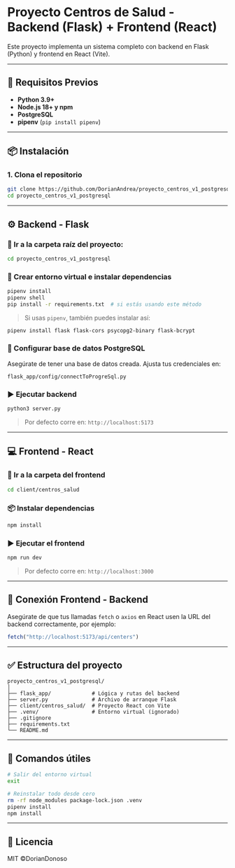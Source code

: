 # Proyecto Centros de Salud - Backend (Flask) + Frontend (React)

Este proyecto implementa un sistema completo con backend en Flask (Python) y frontend en React (Vite).

---

## 🚀 Requisitos Previos

- **Python 3.9+**
- **Node.js 18+ y npm**
- **PostgreSQL**
- **pipenv** (`pip install pipenv`)

---

## 📦 Instalación

### 1. Clona el repositorio

```bash
git clone https://github.com/DorianAndrea/proyecto_centros_v1_postgresql.git
cd proyecto_centros_v1_postgresql
```

---

## ⚙️ Backend - Flask

### 📁 Ir a la carpeta raíz del proyecto:

```bash
cd proyecto_centros_v1_postgresql
```

### 🐍 Crear entorno virtual e instalar dependencias

```bash
pipenv install
pipenv shell
pip install -r requirements.txt  # si estás usando este método
```

> Si usas `pipenv`, también puedes instalar así:
```bash
pipenv install flask flask-cors psycopg2-binary flask-bcrypt
```

### 🔌 Configurar base de datos PostgreSQL

Asegúrate de tener una base de datos creada. Ajusta tus credenciales en:

```
flask_app/config/connectToProgreSql.py
```

### ▶️ Ejecutar backend

```bash
python3 server.py
```

> Por defecto corre en: `http://localhost:5173`

---

## 💻 Frontend - React

### 📁 Ir a la carpeta del frontend

```bash
cd client/centros_salud
```

### 📦 Instalar dependencias

```bash
npm install
```

### ▶️ Ejecutar el frontend

```bash
npm run dev
```

> Por defecto corre en: `http://localhost:3000`

---

## 🔗 Conexión Frontend - Backend

Asegúrate de que tus llamadas `fetch` o `axios` en React usen la URL del backend correctamente, por ejemplo:

```js
fetch("http://localhost:5173/api/centers")
```

---

## ✅ Estructura del proyecto

```
proyecto_centros_v1_postgresql/
│
├── flask_app/             # Lógica y rutas del backend
├── server.py              # Archivo de arranque Flask
├── client/centros_salud/  # Proyecto React con Vite
├── .venv/                 # Entorno virtual (ignorado)
├── .gitignore
├── requirements.txt
└── README.md
```

---

## 🧪 Comandos útiles

```bash
# Salir del entorno virtual
exit

# Reinstalar todo desde cero
rm -rf node_modules package-lock.json .venv
pipenv install
npm install
```

---

## 📄 Licencia

MIT ©DorianDonoso
